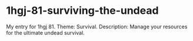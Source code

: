 # 1hgj-81-surviving-the-undead
My entry for 1hgj 81. Theme: Survival. Description: Manage your resources for the ultimate undead survival.
